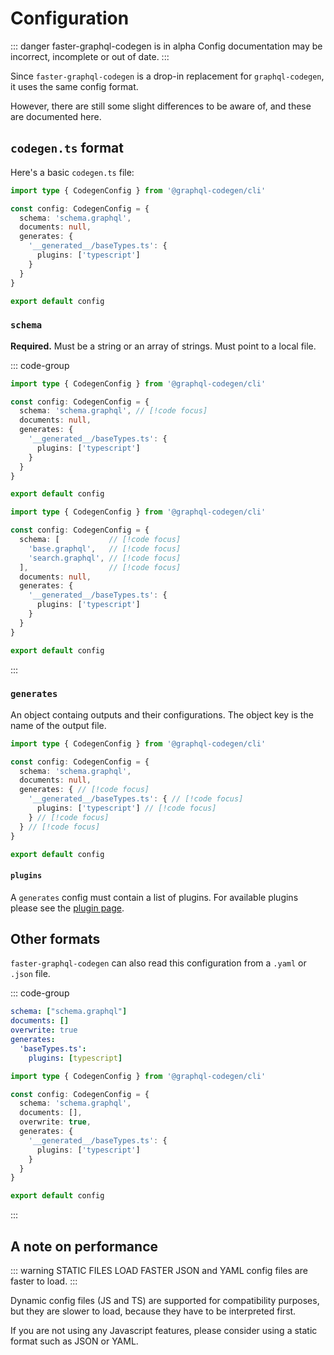 # Configuration

::: danger faster-graphql-codegen is in alpha
Config documentation may be incorrect, incomplete or out of date.
:::

Since `faster-graphql-codegen` is a drop-in replacement for `graphql-codegen`, it uses the same config format.

However, there are still some slight differences to be aware of, and these are documented here.

## `codegen.ts` format

Here's a basic `codegen.ts` file:
```ts
import type { CodegenConfig } from '@graphql-codegen/cli'

const config: CodegenConfig = {
  schema: 'schema.graphql',
  documents: null,
  generates: {
    '__generated__/baseTypes.ts': {
      plugins: ['typescript']
    }
  }
}

export default config
```

### `schema`
**Required.** Must be a string or an array of strings. Must point to a local file.

::: code-group

```ts [Single schema]
import type { CodegenConfig } from '@graphql-codegen/cli'

const config: CodegenConfig = {
  schema: 'schema.graphql', // [!code focus]
  documents: null,
  generates: {
    '__generated__/baseTypes.ts': {
      plugins: ['typescript']
    }
  }
}

export default config
```

```ts [Multiple schemas]
import type { CodegenConfig } from '@graphql-codegen/cli'

const config: CodegenConfig = {
  schema: [           // [!code focus]
    'base.graphql',   // [!code focus]
    'search.graphql', // [!code focus]
  ],                  // [!code focus]
  documents: null,
  generates: {
    '__generated__/baseTypes.ts': {
      plugins: ['typescript']
    }
  }
}

export default config
```

:::

### `generates`
An object containg outputs and their configurations. The object key is the name of the output file.

```ts
import type { CodegenConfig } from '@graphql-codegen/cli'

const config: CodegenConfig = {
  schema: 'schema.graphql',
  documents: null,
  generates: { // [!code focus]
    '__generated__/baseTypes.ts': { // [!code focus]
      plugins: ['typescript'] // [!code focus]
    } // [!code focus]
  } // [!code focus]
}

export default config
```

#### `plugins`
A `generates` config must contain a list of plugins. For available plugins please see the [plugin page](../plugins/index).

## Other formats
`faster-graphql-codegen` can also read this configuration from a `.yaml` or `.json` file.

::: code-group

```yaml [codegen.yml]
schema: ["schema.graphql"]
documents: []
overwrite: true
generates:
  'baseTypes.ts':
    plugins: [typescript]
```

```ts [codegen.ts]
import type { CodegenConfig } from '@graphql-codegen/cli'

const config: CodegenConfig = {
  schema: 'schema.graphql',
  documents: [],
  overwrite: true,
  generates: {
    '__generated__/baseTypes.ts': {
      plugins: ['typescript']
    }
  }
}

export default config
```

:::

## A note on performance

::: warning STATIC FILES LOAD FASTER
JSON and YAML config files are faster to load.
:::

Dynamic config files (JS and TS) are supported for compatibility purposes, but they are slower to load, because they have to be interpreted first.

If you are not using any Javascript features, please consider using a static format such as JSON or YAML.